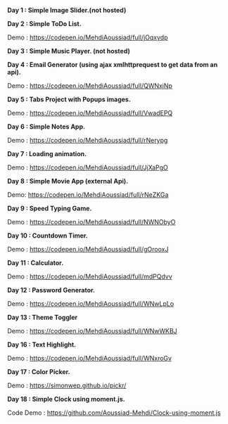 **Day 1 : Simple Image Slider.(not hosted)**

**Day 2 : Simple ToDo List.**

Demo : https://codepen.io/MehdiAoussiad/full/jOqxydp

**Day 3 : Simple Music Player. (not hosted)**

**Day 4 : Email Generator (using ajax xmlhttprequest to get data from an api).**

Demo : https://codepen.io/MehdiAoussiad/full/QWNxjNp

**Day 5 : Tabs Project with Popups images.**

Demo : https://codepen.io/MehdiAoussiad/full/VwadEPQ

**Day 6 : Simple Notes App.**

Demo : https://codepen.io/MehdiAoussiad/full/rNerypg

**Day 7 : Loading animation.**

Demo : https://codepen.io/MehdiAoussiad/full/JjXaPgO

**Day 8 : Simple Movie App (external Api).**

Demo: https://codepen.io/MehdiAoussiad/full/rNeZKGa

**Day 9 : Speed Typing Game.**

Demo : https://codepen.io/MehdiAoussiad/full/NWNObyO

**Day 10 : Countdown Timer.**

Demo : https://codepen.io/MehdiAoussiad/full/gOrooxJ

**Day 11 : Calculator.**

Demo : https://codepen.io/MehdiAoussiad/full/mdPQdvv

**Day 12 : Password Generator.**

Demo : https://codepen.io/MehdiAoussiad/full/WNwLpLo

**Day 13 : Theme Toggler**

Demo : https://codepen.io/MehdiAoussiad/full/WNwWKBJ

**Day 16 : Text Highlight.**

Demo : https://codepen.io/MehdiAoussiad/full/WNxroGv

**Day 17 : Color Picker.**

Demo : https://simonwep.github.io/pickr/

**Day 18 : Simple Clock using moment.js.**

Code Demo : https://github.com/Aoussiad-Mehdi/Clock-using-moment.js
